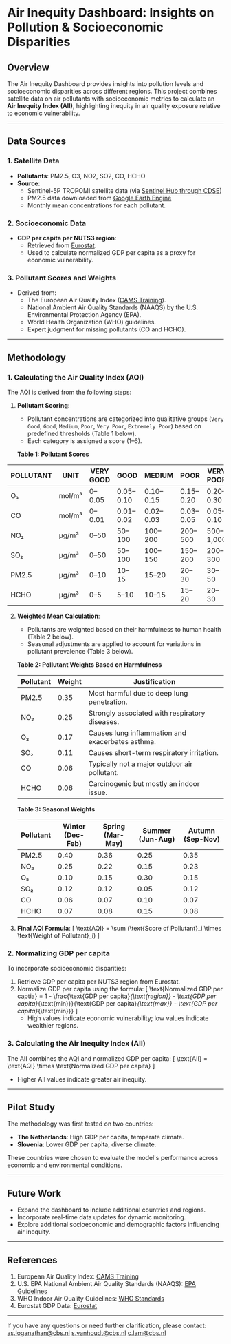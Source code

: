# Air Inequity Dashboard: Insights on Pollution & Socioeconomic Disparities

## Overview
The Air Inequity Dashboard provides insights into pollution levels and socioeconomic disparities across different regions. This project combines satellite data on air pollutants with socioeconomic metrics to calculate an **Air Inequity Index (AII)**, highlighting inequity in air quality exposure relative to economic vulnerability.

---

## Data Sources

### 1. Satellite Data
- **Pollutants**: PM2.5, O3, NO2, SO2, CO, HCHO
- **Source**:
  - Sentinel-5P TROPOMI satellite data (via [Sentinel Hub through CDSE](https://www.sentinel-hub.com/))
  - PM2.5 data downloaded from [Google Earth Engine](https://earthengine.google.com/)
  - Monthly mean concentrations for each pollutant.

### 2. Socioeconomic Data
- **GDP per capita per NUTS3 region**:
  - Retrieved from [Eurostat](https://ec.europa.eu/eurostat).
  - Used to calculate normalized GDP per capita as a proxy for economic vulnerability.

### 3. Pollutant Scores and Weights
- Derived from:
  - The European Air Quality Index ([CAMS Training](https://www.copernicus.eu/en)).
  - National Ambient Air Quality Standards (NAAQS) by the U.S. Environmental Protection Agency (EPA).
  - World Health Organization (WHO) guidelines.
  - Expert judgment for missing pollutants (CO and HCHO).

---

## Methodology

### 1. Calculating the Air Quality Index (AQI)
The AQI is derived from the following steps:

1. **Pollutant Scoring**:
   - Pollutant concentrations are categorized into qualitative groups (`Very Good`, `Good`, `Medium`, `Poor`, `Very Poor`, `Extremely Poor`) based on predefined thresholds (Table 1 below).
   - Each category is assigned a score (1–6).

   **Table 1: Pollutant Scores**
   
| POLLUTANT | UNIT | VERY GOOD | GOOD | MEDIUM | POOR | VERY POOR | EXTREMELY POOR |
|-----------|------|-----------|------|--------|------|----------|----------------|
| O₃        | mol/m³ | 0–0.05    | 0.05–0.10 | 0.10–0.15 | 0.15–0.20 | 0.20–0.30 | 0.30–0.80 |
| CO        | mol/m³ | 0–0.01    | 0.01–0.02 | 0.02–0.03 | 0.03–0.05 | 0.05–0.10 | 0.10–0.50 |
| NO₂       | µg/m³ | 0–50      | 50–100 | 100–200 | 200–500 | 500–1,000 | 1,000–100,000 |
| SO₂       | µg/m³ | 0–50      | 50–100 | 100–150 | 150–200 | 200–300 | 300–500 |
| PM2.5     | µg/m³ | 0–10      | 10–15 | 15–20 | 20–30 | 30–50 | 50–200 |
| HCHO      | µg/m³ | 0–5       | 5–10 | 10–15 | 15–20 | 20–30 | 30–50 |

2. **Weighted Mean Calculation**:
   - Pollutants are weighted based on their harmfulness to human health (Table 2 below).
   - Seasonal adjustments are applied to account for variations in pollutant prevalence (Table 3 below).

   **Table 2: Pollutant Weights Based on Harmfulness**

   | Pollutant | Weight | Justification |
   |-----------|--------|---------------|
   | PM2.5     | 0.35   | Most harmful due to deep lung penetration. |
   | NO₂       | 0.25   | Strongly associated with respiratory diseases. |
   | O₃        | 0.17   | Causes lung inflammation and exacerbates asthma. |
   | SO₂       | 0.11   | Causes short-term respiratory irritation. |
   | CO        | 0.06   | Typically not a major outdoor air pollutant. |
   | HCHO      | 0.06   | Carcinogenic but mostly an indoor issue. |

   **Table 3: Seasonal Weights**

   | Pollutant | Winter (Dec-Feb) | Spring (Mar-May) | Summer (Jun-Aug) | Autumn (Sep-Nov) |
   |-----------|------------------|------------------|------------------|------------------|
   | PM2.5     | 0.40             | 0.36             | 0.25             | 0.35             |
   | NO₂       | 0.25             | 0.22             | 0.15             | 0.23             |
   | O₃        | 0.10             | 0.15             | 0.30             | 0.15             |
   | SO₂       | 0.12             | 0.12             | 0.05             | 0.12             |
   | CO        | 0.06             | 0.07             | 0.10             | 0.07             |
   | HCHO      | 0.07             | 0.08             | 0.15             | 0.08             |

3. **Final AQI Formula**:
   \[
   \text{AQI} = \sum (\text{Score of Pollutant}_i \times \text{Weight of Pollutant}_i)
   \]

### 2. Normalizing GDP per capita
To incorporate socioeconomic disparities:
1. Retrieve GDP per capita per NUTS3 region from Eurostat.
2. Normalize GDP per capita using the formula:
   \[
   \text{Normalized GDP per captia} = 1 - \frac{\text{GDP per capita}_{\text{region}} - \text{GDP per capita}_{\text{min}}}{\text{GDP per capita}_{\text{max}} - \text{GDP per capita}_{\text{min}}}
   \]
   - High values indicate economic vulnerability; low values indicate wealthier regions.

### 3. Calculating the Air Inequity Index (AII)
The AII combines the AQI and normalized GDP per capita:
\[
\text{AII} = \text{AQI} \times \text{Normalized GDP per capita}
\]
- Higher AII values indicate greater air inequity.

---

## Pilot Study
The methodology was first tested on two countries:
- **The Netherlands**: High GDP per capita, temperate climate.
- **Slovenia**: Lower GDP per capita, diverse climate.

These countries were chosen to evaluate the model's performance across economic and environmental conditions.

---

## Future Work
- Expand the dashboard to include additional countries and regions.
- Incorporate real-time data updates for dynamic monitoring.
- Explore additional socioeconomic and demographic factors influencing air inequity.

---

## References
1. European Air Quality Index: [CAMS Training](https://www.copernicus.eu/en)
2. U.S. EPA National Ambient Air Quality Standards (NAAQS): [EPA Guidelines](https://www.epa.gov)
3. WHO Indoor Air Quality Guidelines: [WHO Standards](https://www.who.int)
4. Eurostat GDP Data: [Eurostat](https://ec.europa.eu/eurostat)

---

If you have any questions or need further clarification, please contact:
as.loganathan@cbs.nl
s.vanhoudt@cbs.nl
c.lam@cbs.nl
